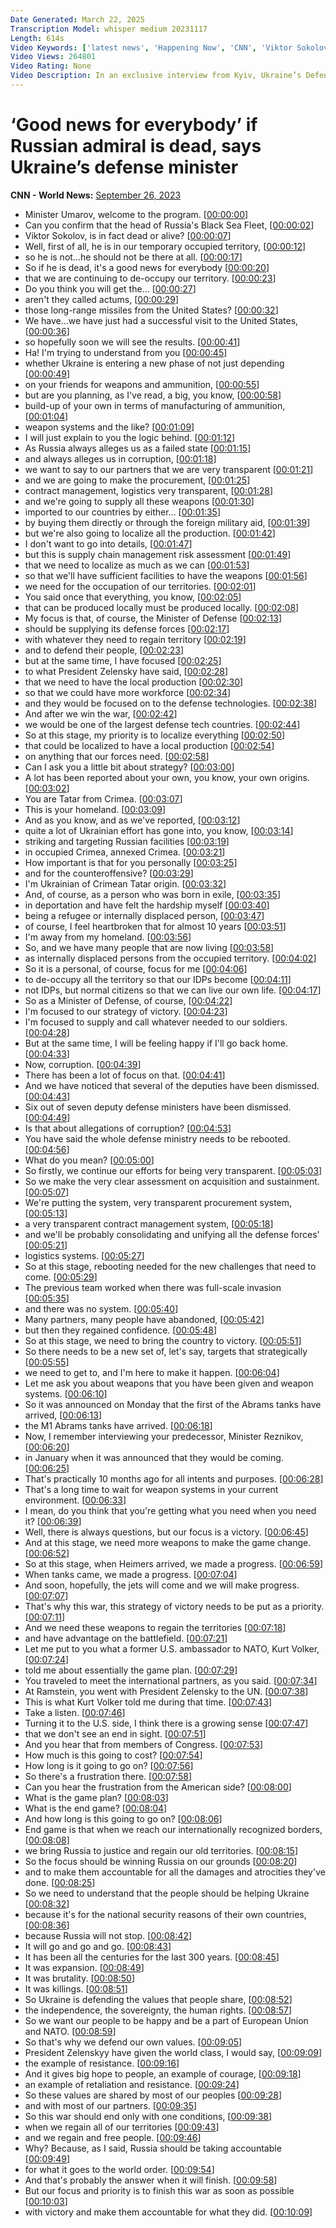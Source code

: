 ```yaml
---
Date Generated: March 22, 2025
Transcription Model: whisper medium 20231117
Length: 614s
Video Keywords: ['latest news', 'Happening Now', 'CNN', 'Viktor Sokolov', 'Russian Black Sea Fleet Commander', 'Sevastopol', 'Sevastopol Attack', 'Ukraine Missile Attack', 'Crimea', 'Russia Ukraine War', "Putin's War", 'Vladimir Putin', 'Volodymyr Zelensky', 'Russia Invasion', 'Ukraine Counteroffensive', 'Russian Military', 'Russian Troops', 'Russian Navy', 'Ukraine Military', 'Ukraine Troops', 'South Ukraine', 'Christiane Amanpour', 'Amanpour', 'Rustem Umerov', 'Ukraine Defense Minister']
Video Views: 264801
Video Rating: None
Video Description: In an exclusive interview from Kyiv, Ukraine’s Defense Minister Rustem Umerov neither confirmed nor denied Admiral Viktor Sokolov had been killed in a Ukrainian strike last week on the headquarters of the Black Sea Fleet in Sevastopol, Crimea. #CNN #News
---
```


# ‘Good news for everybody’ if Russian admiral is dead, says Ukraine’s defense minister
**CNN - World News:** [September 26, 2023](https://www.youtube.com/watch?v=9zn96_CwkBM)
*  Minister Umarov, welcome to the program. [[00:00:00](https://www.youtube.com/watch?v=9zn96_CwkBM&t=0.0s)]
*  Can you confirm that the head of Russia's Black Sea Fleet, [[00:00:02](https://www.youtube.com/watch?v=9zn96_CwkBM&t=2.8000000000000003s)]
*  Viktor Sokolov, is in fact dead or alive? [[00:00:07](https://www.youtube.com/watch?v=9zn96_CwkBM&t=7.8s)]
*  Well, first of all, he is in our temporary occupied territory, [[00:00:12](https://www.youtube.com/watch?v=9zn96_CwkBM&t=12.4s)]
*  so he is not...he should not be there at all. [[00:00:17](https://www.youtube.com/watch?v=9zn96_CwkBM&t=17.0s)]
*  So if he is dead, it's a good news for everybody [[00:00:20](https://www.youtube.com/watch?v=9zn96_CwkBM&t=20.2s)]
*  that we are continuing to de-occupy our territory. [[00:00:23](https://www.youtube.com/watch?v=9zn96_CwkBM&t=23.8s)]
*  Do you think you will get the... [[00:00:27](https://www.youtube.com/watch?v=9zn96_CwkBM&t=27.4s)]
*  aren't they called actums, [[00:00:29](https://www.youtube.com/watch?v=9zn96_CwkBM&t=29.599999999999998s)]
*  those long-range missiles from the United States? [[00:00:32](https://www.youtube.com/watch?v=9zn96_CwkBM&t=32.4s)]
*  We have...we have just had a successful visit to the United States, [[00:00:36](https://www.youtube.com/watch?v=9zn96_CwkBM&t=36.6s)]
*  so hopefully soon we will see the results. [[00:00:41](https://www.youtube.com/watch?v=9zn96_CwkBM&t=41.8s)]
*  Ha! I'm trying to understand from you [[00:00:45](https://www.youtube.com/watch?v=9zn96_CwkBM&t=45.8s)]
*  whether Ukraine is entering a new phase of not just depending [[00:00:49](https://www.youtube.com/watch?v=9zn96_CwkBM&t=49.8s)]
*  on your friends for weapons and ammunition, [[00:00:55](https://www.youtube.com/watch?v=9zn96_CwkBM&t=55.2s)]
*  but are you planning, as I've read, a big, you know, [[00:00:58](https://www.youtube.com/watch?v=9zn96_CwkBM&t=58.800000000000004s)]
*  build-up of your own in terms of manufacturing of ammunition, [[00:01:04](https://www.youtube.com/watch?v=9zn96_CwkBM&t=64.2s)]
*  weapon systems and the like? [[00:01:09](https://www.youtube.com/watch?v=9zn96_CwkBM&t=69.2s)]
*  I will just explain to you the logic behind. [[00:01:12](https://www.youtube.com/watch?v=9zn96_CwkBM&t=72.60000000000001s)]
*  As Russia always alleges us as a failed state [[00:01:15](https://www.youtube.com/watch?v=9zn96_CwkBM&t=75.60000000000001s)]
*  and always alleges us in corruption, [[00:01:18](https://www.youtube.com/watch?v=9zn96_CwkBM&t=78.4s)]
*  we want to say to our partners that we are very transparent [[00:01:21](https://www.youtube.com/watch?v=9zn96_CwkBM&t=81.6s)]
*  and we are going to make the procurement, [[00:01:25](https://www.youtube.com/watch?v=9zn96_CwkBM&t=85.19999999999999s)]
*  contract management, logistics very transparent, [[00:01:28](https://www.youtube.com/watch?v=9zn96_CwkBM&t=88.0s)]
*  and we're going to supply all these weapons [[00:01:30](https://www.youtube.com/watch?v=9zn96_CwkBM&t=90.8s)]
*  imported to our countries by either... [[00:01:35](https://www.youtube.com/watch?v=9zn96_CwkBM&t=95.19999999999999s)]
*  by buying them directly or through the foreign military aid, [[00:01:39](https://www.youtube.com/watch?v=9zn96_CwkBM&t=99.0s)]
*  but we're also going to localize all the production. [[00:01:42](https://www.youtube.com/watch?v=9zn96_CwkBM&t=102.8s)]
*  I don't want to go into details, [[00:01:47](https://www.youtube.com/watch?v=9zn96_CwkBM&t=107.0s)]
*  but this is supply chain management risk assessment [[00:01:49](https://www.youtube.com/watch?v=9zn96_CwkBM&t=109.0s)]
*  that we need to localize as much as we can [[00:01:53](https://www.youtube.com/watch?v=9zn96_CwkBM&t=113.6s)]
*  so that we'll have sufficient facilities to have the weapons [[00:01:56](https://www.youtube.com/watch?v=9zn96_CwkBM&t=116.2s)]
*  we need for the occupation of our territories. [[00:02:01](https://www.youtube.com/watch?v=9zn96_CwkBM&t=121.8s)]
*  You said once that everything, you know, [[00:02:05](https://www.youtube.com/watch?v=9zn96_CwkBM&t=125.0s)]
*  that can be produced locally must be produced locally. [[00:02:08](https://www.youtube.com/watch?v=9zn96_CwkBM&t=128.8s)]
*  My focus is that, of course, the Minister of Defense [[00:02:13](https://www.youtube.com/watch?v=9zn96_CwkBM&t=133.4s)]
*  should be supplying its defense forces [[00:02:17](https://www.youtube.com/watch?v=9zn96_CwkBM&t=137.20000000000002s)]
*  with whatever they need to regain territory [[00:02:19](https://www.youtube.com/watch?v=9zn96_CwkBM&t=139.6s)]
*  and to defend their people, [[00:02:23](https://www.youtube.com/watch?v=9zn96_CwkBM&t=143.4s)]
*  but at the same time, I have focused [[00:02:25](https://www.youtube.com/watch?v=9zn96_CwkBM&t=145.0s)]
*  to what President Zelensky have said, [[00:02:28](https://www.youtube.com/watch?v=9zn96_CwkBM&t=148.4s)]
*  that we need to have the local production [[00:02:30](https://www.youtube.com/watch?v=9zn96_CwkBM&t=150.8s)]
*  so that we could have more workforce [[00:02:34](https://www.youtube.com/watch?v=9zn96_CwkBM&t=154.4s)]
*  and they would be focused on to the defense technologies. [[00:02:38](https://www.youtube.com/watch?v=9zn96_CwkBM&t=158.6s)]
*  And after we win the war, [[00:02:42](https://www.youtube.com/watch?v=9zn96_CwkBM&t=162.2s)]
*  we would be one of the largest defense tech countries. [[00:02:44](https://www.youtube.com/watch?v=9zn96_CwkBM&t=164.39999999999998s)]
*  So at this stage, my priority is to localize everything [[00:02:50](https://www.youtube.com/watch?v=9zn96_CwkBM&t=170.39999999999998s)]
*  that could be localized to have a local production [[00:02:54](https://www.youtube.com/watch?v=9zn96_CwkBM&t=174.39999999999998s)]
*  on anything that our forces need. [[00:02:58](https://www.youtube.com/watch?v=9zn96_CwkBM&t=178.0s)]
*  Can I ask you a little bit about strategy? [[00:03:00](https://www.youtube.com/watch?v=9zn96_CwkBM&t=180.79999999999998s)]
*  A lot has been reported about your own, you know, your own origins. [[00:03:02](https://www.youtube.com/watch?v=9zn96_CwkBM&t=182.6s)]
*  You are Tatar from Crimea. [[00:03:07](https://www.youtube.com/watch?v=9zn96_CwkBM&t=187.2s)]
*  This is your homeland. [[00:03:09](https://www.youtube.com/watch?v=9zn96_CwkBM&t=189.79999999999998s)]
*  And as you know, and as we've reported, [[00:03:12](https://www.youtube.com/watch?v=9zn96_CwkBM&t=192.0s)]
*  quite a lot of Ukrainian effort has gone into, you know, [[00:03:14](https://www.youtube.com/watch?v=9zn96_CwkBM&t=194.6s)]
*  striking and targeting Russian facilities [[00:03:19](https://www.youtube.com/watch?v=9zn96_CwkBM&t=199.0s)]
*  in occupied Crimea, annexed Crimea. [[00:03:21](https://www.youtube.com/watch?v=9zn96_CwkBM&t=201.8s)]
*  How important is that for you personally [[00:03:25](https://www.youtube.com/watch?v=9zn96_CwkBM&t=205.0s)]
*  and for the counteroffensive? [[00:03:29](https://www.youtube.com/watch?v=9zn96_CwkBM&t=209.6s)]
*  I'm Ukrainian of Crimean Tatar origin. [[00:03:32](https://www.youtube.com/watch?v=9zn96_CwkBM&t=212.4s)]
*  And, of course, as a person who was born in exile, [[00:03:35](https://www.youtube.com/watch?v=9zn96_CwkBM&t=215.8s)]
*  in deportation and have felt the hardship myself [[00:03:40](https://www.youtube.com/watch?v=9zn96_CwkBM&t=220.6s)]
*  being a refugee or internally displaced person, [[00:03:47](https://www.youtube.com/watch?v=9zn96_CwkBM&t=227.0s)]
*  of course, I feel heartbroken that for almost 10 years [[00:03:51](https://www.youtube.com/watch?v=9zn96_CwkBM&t=231.0s)]
*  I'm away from my homeland. [[00:03:56](https://www.youtube.com/watch?v=9zn96_CwkBM&t=236.0s)]
*  So, and we have many people that are now living [[00:03:58](https://www.youtube.com/watch?v=9zn96_CwkBM&t=238.0s)]
*  as internally displaced persons from the occupied territory. [[00:04:02](https://www.youtube.com/watch?v=9zn96_CwkBM&t=242.6s)]
*  So it is a personal, of course, focus for me [[00:04:06](https://www.youtube.com/watch?v=9zn96_CwkBM&t=246.6s)]
*  to de-occupy all the territory so that our IDPs become [[00:04:11](https://www.youtube.com/watch?v=9zn96_CwkBM&t=251.6s)]
*  not IDPs, but normal citizens so that we can live our own life. [[00:04:17](https://www.youtube.com/watch?v=9zn96_CwkBM&t=257.4s)]
*  So as a Minister of Defense, of course, [[00:04:22](https://www.youtube.com/watch?v=9zn96_CwkBM&t=262.0s)]
*  I'm focused to our strategy of victory. [[00:04:23](https://www.youtube.com/watch?v=9zn96_CwkBM&t=263.8s)]
*  I'm focused to supply and call whatever needed to our soldiers. [[00:04:28](https://www.youtube.com/watch?v=9zn96_CwkBM&t=268.2s)]
*  But at the same time, I will be feeling happy if I'll go back home. [[00:04:33](https://www.youtube.com/watch?v=9zn96_CwkBM&t=273.4s)]
*  Now, corruption. [[00:04:39](https://www.youtube.com/watch?v=9zn96_CwkBM&t=279.2s)]
*  There has been a lot of focus on that. [[00:04:41](https://www.youtube.com/watch?v=9zn96_CwkBM&t=281.2s)]
*  And we have noticed that several of the deputies have been dismissed. [[00:04:43](https://www.youtube.com/watch?v=9zn96_CwkBM&t=283.4s)]
*  Six out of seven deputy defense ministers have been dismissed. [[00:04:49](https://www.youtube.com/watch?v=9zn96_CwkBM&t=289.59999999999997s)]
*  Is that about allegations of corruption? [[00:04:53](https://www.youtube.com/watch?v=9zn96_CwkBM&t=293.2s)]
*  You have said the whole defense ministry needs to be rebooted. [[00:04:56](https://www.youtube.com/watch?v=9zn96_CwkBM&t=296.59999999999997s)]
*  What do you mean? [[00:05:00](https://www.youtube.com/watch?v=9zn96_CwkBM&t=300.59999999999997s)]
*  So firstly, we continue our efforts for being very transparent. [[00:05:03](https://www.youtube.com/watch?v=9zn96_CwkBM&t=303.0s)]
*  So we make the very clear assessment on acquisition and sustainment. [[00:05:07](https://www.youtube.com/watch?v=9zn96_CwkBM&t=307.6s)]
*  We're putting the system, very transparent procurement system, [[00:05:13](https://www.youtube.com/watch?v=9zn96_CwkBM&t=313.2s)]
*  a very transparent contract management system, [[00:05:18](https://www.youtube.com/watch?v=9zn96_CwkBM&t=318.2s)]
*  and we'll be probably consolidating and unifying all the defense forces' [[00:05:21](https://www.youtube.com/watch?v=9zn96_CwkBM&t=321.0s)]
*  logistics systems. [[00:05:27](https://www.youtube.com/watch?v=9zn96_CwkBM&t=327.6s)]
*  So at this stage, rebooting needed for the new challenges that need to come. [[00:05:29](https://www.youtube.com/watch?v=9zn96_CwkBM&t=329.2s)]
*  The previous team worked when there was full-scale invasion [[00:05:35](https://www.youtube.com/watch?v=9zn96_CwkBM&t=335.8s)]
*  and there was no system. [[00:05:40](https://www.youtube.com/watch?v=9zn96_CwkBM&t=340.2s)]
*  Many partners, many people have abandoned, [[00:05:42](https://www.youtube.com/watch?v=9zn96_CwkBM&t=342.8s)]
*  but then they regained confidence. [[00:05:48](https://www.youtube.com/watch?v=9zn96_CwkBM&t=348.0s)]
*  So at this stage, we need to bring the country to victory. [[00:05:51](https://www.youtube.com/watch?v=9zn96_CwkBM&t=351.2s)]
*  So there needs to be a new set of, let's say, targets that strategically [[00:05:55](https://www.youtube.com/watch?v=9zn96_CwkBM&t=355.4s)]
*  we need to get to, and I'm here to make it happen. [[00:06:04](https://www.youtube.com/watch?v=9zn96_CwkBM&t=364.79999999999995s)]
*  Let me ask you about weapons that you have been given and weapon systems. [[00:06:10](https://www.youtube.com/watch?v=9zn96_CwkBM&t=370.0s)]
*  So it was announced on Monday that the first of the Abrams tanks have arrived, [[00:06:13](https://www.youtube.com/watch?v=9zn96_CwkBM&t=373.4s)]
*  the M1 Abrams tanks have arrived. [[00:06:18](https://www.youtube.com/watch?v=9zn96_CwkBM&t=378.79999999999995s)]
*  Now, I remember interviewing your predecessor, Minister Reznikov, [[00:06:20](https://www.youtube.com/watch?v=9zn96_CwkBM&t=380.79999999999995s)]
*  in January when it was announced that they would be coming. [[00:06:25](https://www.youtube.com/watch?v=9zn96_CwkBM&t=385.2s)]
*  That's practically 10 months ago for all intents and purposes. [[00:06:28](https://www.youtube.com/watch?v=9zn96_CwkBM&t=388.8s)]
*  That's a long time to wait for weapon systems in your current environment. [[00:06:33](https://www.youtube.com/watch?v=9zn96_CwkBM&t=393.2s)]
*  I mean, do you think that you're getting what you need when you need it? [[00:06:39](https://www.youtube.com/watch?v=9zn96_CwkBM&t=399.0s)]
*  Well, there is always questions, but our focus is a victory. [[00:06:45](https://www.youtube.com/watch?v=9zn96_CwkBM&t=405.0s)]
*  And at this stage, we need more weapons to make the game change. [[00:06:52](https://www.youtube.com/watch?v=9zn96_CwkBM&t=412.2s)]
*  So at this stage, when Heimers arrived, we made a progress. [[00:06:59](https://www.youtube.com/watch?v=9zn96_CwkBM&t=419.4s)]
*  When tanks came, we made a progress. [[00:07:04](https://www.youtube.com/watch?v=9zn96_CwkBM&t=424.2s)]
*  And soon, hopefully, the jets will come and we will make progress. [[00:07:07](https://www.youtube.com/watch?v=9zn96_CwkBM&t=427.8s)]
*  That's why this war, this strategy of victory needs to be put as a priority. [[00:07:11](https://www.youtube.com/watch?v=9zn96_CwkBM&t=431.0s)]
*  And we need these weapons to regain the territories [[00:07:18](https://www.youtube.com/watch?v=9zn96_CwkBM&t=438.0s)]
*  and have advantage on the battlefield. [[00:07:21](https://www.youtube.com/watch?v=9zn96_CwkBM&t=441.6s)]
*  Let me put to you what a former U.S. ambassador to NATO, Kurt Volker, [[00:07:24](https://www.youtube.com/watch?v=9zn96_CwkBM&t=444.20000000000005s)]
*  told me about essentially the game plan. [[00:07:29](https://www.youtube.com/watch?v=9zn96_CwkBM&t=449.20000000000005s)]
*  You traveled to meet the international partners, as you said. [[00:07:34](https://www.youtube.com/watch?v=9zn96_CwkBM&t=454.6s)]
*  At Ramstein, you went with President Zelensky to the UN. [[00:07:38](https://www.youtube.com/watch?v=9zn96_CwkBM&t=458.6s)]
*  This is what Kurt Volker told me during that time. [[00:07:43](https://www.youtube.com/watch?v=9zn96_CwkBM&t=463.20000000000005s)]
*  Take a listen. [[00:07:46](https://www.youtube.com/watch?v=9zn96_CwkBM&t=466.0s)]
*  Turning it to the U.S. side, I think there is a growing sense [[00:07:47](https://www.youtube.com/watch?v=9zn96_CwkBM&t=467.8s)]
*  that we don't see an end in sight. [[00:07:51](https://www.youtube.com/watch?v=9zn96_CwkBM&t=471.2s)]
*  And you hear that from members of Congress. [[00:07:53](https://www.youtube.com/watch?v=9zn96_CwkBM&t=473.2s)]
*  How much is this going to cost? [[00:07:54](https://www.youtube.com/watch?v=9zn96_CwkBM&t=474.8s)]
*  How long is it going to go on? [[00:07:56](https://www.youtube.com/watch?v=9zn96_CwkBM&t=476.4s)]
*  So there's a frustration there. [[00:07:58](https://www.youtube.com/watch?v=9zn96_CwkBM&t=478.0s)]
*  Can you hear the frustration from the American side? [[00:08:00](https://www.youtube.com/watch?v=9zn96_CwkBM&t=480.0s)]
*  What is the game plan? [[00:08:03](https://www.youtube.com/watch?v=9zn96_CwkBM&t=483.0s)]
*  What is the end game? [[00:08:04](https://www.youtube.com/watch?v=9zn96_CwkBM&t=484.2s)]
*  And how long is this going to go on? [[00:08:06](https://www.youtube.com/watch?v=9zn96_CwkBM&t=486.0s)]
*  End game is that when we reach our internationally recognized borders, [[00:08:08](https://www.youtube.com/watch?v=9zn96_CwkBM&t=488.8s)]
*  we bring Russia to justice and regain our old territories. [[00:08:15](https://www.youtube.com/watch?v=9zn96_CwkBM&t=495.4s)]
*  So the focus should be winning Russia on our grounds [[00:08:20](https://www.youtube.com/watch?v=9zn96_CwkBM&t=500.4s)]
*  and to make them accountable for all the damages and atrocities they've done. [[00:08:25](https://www.youtube.com/watch?v=9zn96_CwkBM&t=505.59999999999997s)]
*  So we need to understand that the people should be helping Ukraine [[00:08:32](https://www.youtube.com/watch?v=9zn96_CwkBM&t=512.6s)]
*  because it's for the national security reasons of their own countries, [[00:08:36](https://www.youtube.com/watch?v=9zn96_CwkBM&t=516.6s)]
*  because Russia will not stop. [[00:08:42](https://www.youtube.com/watch?v=9zn96_CwkBM&t=522.4s)]
*  It will go and go and go. [[00:08:43](https://www.youtube.com/watch?v=9zn96_CwkBM&t=523.8s)]
*  It has been all the centuries for the last 300 years. [[00:08:45](https://www.youtube.com/watch?v=9zn96_CwkBM&t=525.8s)]
*  It was expansion. [[00:08:49](https://www.youtube.com/watch?v=9zn96_CwkBM&t=529.4s)]
*  It was brutality. [[00:08:50](https://www.youtube.com/watch?v=9zn96_CwkBM&t=530.4s)]
*  It was killings. [[00:08:51](https://www.youtube.com/watch?v=9zn96_CwkBM&t=531.4s)]
*  So Ukraine is defending the values that people share, [[00:08:52](https://www.youtube.com/watch?v=9zn96_CwkBM&t=532.8s)]
*  the independence, the sovereignty, the human rights. [[00:08:57](https://www.youtube.com/watch?v=9zn96_CwkBM&t=537.4s)]
*  So we want our people to be happy and be a part of European Union and NATO. [[00:08:59](https://www.youtube.com/watch?v=9zn96_CwkBM&t=539.8s)]
*  So that's why we defend our own values. [[00:09:05](https://www.youtube.com/watch?v=9zn96_CwkBM&t=545.6s)]
*  President Zelenskyy have given the world class, I would say, [[00:09:09](https://www.youtube.com/watch?v=9zn96_CwkBM&t=549.0s)]
*  the example of resistance. [[00:09:16](https://www.youtube.com/watch?v=9zn96_CwkBM&t=556.0s)]
*  And it gives big hope to people, an example of courage, [[00:09:18](https://www.youtube.com/watch?v=9zn96_CwkBM&t=558.6s)]
*  an example of retaliation and resistance. [[00:09:24](https://www.youtube.com/watch?v=9zn96_CwkBM&t=564.6s)]
*  So these values are shared by most of our peoples [[00:09:28](https://www.youtube.com/watch?v=9zn96_CwkBM&t=568.0s)]
*  and with most of our partners. [[00:09:35](https://www.youtube.com/watch?v=9zn96_CwkBM&t=575.8000000000001s)]
*  So this war should end only with one conditions, [[00:09:38](https://www.youtube.com/watch?v=9zn96_CwkBM&t=578.6s)]
*  when we regain all of our territories [[00:09:43](https://www.youtube.com/watch?v=9zn96_CwkBM&t=583.8000000000001s)]
*  and we regain and free people. [[00:09:46](https://www.youtube.com/watch?v=9zn96_CwkBM&t=586.4s)]
*  Why? Because, as I said, Russia should be taking accountable [[00:09:49](https://www.youtube.com/watch?v=9zn96_CwkBM&t=589.0s)]
*  for what it goes to the world order. [[00:09:54](https://www.youtube.com/watch?v=9zn96_CwkBM&t=594.0s)]
*  And that's probably the answer when it will finish. [[00:09:58](https://www.youtube.com/watch?v=9zn96_CwkBM&t=598.0s)]
*  But our focus and priority is to finish this war as soon as possible [[00:10:03](https://www.youtube.com/watch?v=9zn96_CwkBM&t=603.4s)]
*  with victory and make them accountable for what they did. [[00:10:09](https://www.youtube.com/watch?v=9zn96_CwkBM&t=609.6s)]
